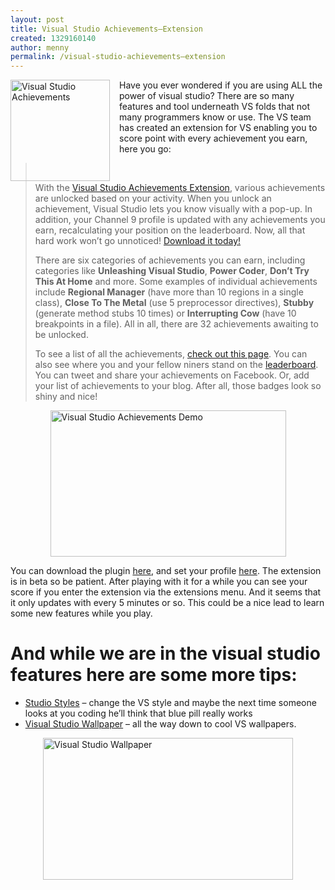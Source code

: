```yaml
---
layout: post
title: Visual Studio Achievements–Extension
created: 1329160140
author: menny
permalink: /visual-studio-achievements–extension
---
```

<p><a href="http://www.onemenny.com/blog/wp-content/uploads/2012/02/image.png"><img style="background-image: none; border-right-width: 0px; margin: 0px 15px 0px 0px; padding-left: 0px; padding-right: 0px; display: inline; float: left; border-top-width: 0px; border-bottom-width: 0px; border-left-width: 0px; padding-top: 0px" title="Visual Studio Achievements" border="0" alt="Visual Studio Achievements" align="left" src="http://www.onemenny.com/blog/wp-content/uploads/2012/02/image_thumb.png" width="159" height="162"></a>Have you ever wondered if you are using ALL the power of visual studio? There are so many features and tool underneath VS folds that not many programmers know or use. The VS team has created an extension for VS enabling you to score point with every achievement you earn, here you go:<br />
<blockquote>
<p> 
<p>With the <a href="http://channel9.msdn.com/achievements/visualstudio">Visual Studio Achievements Extension</a>, various achievements are unlocked based on your activity. When you unlock an achievement, Visual Studio lets you know visually with a pop-up. In addition, your Channel 9 profile is updated with any achievements you earn, recalculating your position on the leaderboard. Now, all that hard work won’t go unnoticed! <a href="http://visualstudiogallery.msdn.microsoft.com/site/tbd">Download it today!</a>
<p>There are six categories of achievements you can earn, including categories like <b>Unleashing Visual Studio</b>, <b>Power Coder</b>, <b>Don’t Try This At Home</b> and more. Some examples of individual achievements include <b>Regional Manager</b> (have more than 10 regions in a single class), <b>Close To The Metal</b> (use 5 preprocessor directives), <b>Stubby</b> (generate method stubs 10 times) or <b>Interrupting Cow</b> (have 10 breakpoints in a file). All in all, there are 32 achievements awaiting to be unlocked.
<p>To see a list of all the achievements, <a href="http://channel9.msdn.com/achievements/visualstudio">check out this page</a>. You can also see where you and your fellow niners stand on the <a href="http://channel9.msdn.com/achievements/visualstudio/leaderboard">leaderboard</a>. You can tweet and share your achievements on Facebook. Or, add your list of achievements to your blog. After all, those badges look so shiny and nice!</p>
</blockquote>
<p><a href="http://www.onemenny.com/blog/wp-content/uploads/2012/02/image1.png"><img style="background-image: none; border-bottom: 0px; border-left: 0px; padding-left: 0px; padding-right: 0px; display: block; float: none; margin-left: auto; border-top: 0px; margin-right: auto; border-right: 0px; padding-top: 0px" title="Visual Studio Achievements Demo" border="0" alt="Visual Studio Achievements Demo" src="http://www.onemenny.com/blog/wp-content/uploads/2012/02/image_thumb1.png" width="377" height="234"></a></p>
<p>You can download the plugin <a href="http://visualstudiogallery.msdn.microsoft.com/bc7a433b-b594-48d4-bba2-a2f24774d02f">here</a>, and set your profile <a href="http://channel9.msdn.com/achievements/visualstudio">here</a>. The extension is in beta so be patient. After playing with it for a while you can see your score if you enter the extension via the extensions menu. And it seems that it only updates with every 5 minutes or so. This could be a nice lead to learn some new features while you play. </p>
<h1>And while we are in the visual studio features here are some more tips:</h1>
<ul>
<li><a href="http://studiostyl.es/">Studio Styles</a> – change the VS style and maybe the next time someone looks at you coding he’ll think that blue pill really works
<li><a href="http://vs2010wallpapers.com/">Visual Studio Wallpaper</a> – all the way down to cool VS wallpapers. </li>
</ul>
<p><a href="http://www.onemenny.com/blog/wp-content/uploads/2012/02/image2.png"><img style="background-image: none; border-bottom: 0px; border-left: 0px; padding-left: 0px; padding-right: 0px; display: block; float: none; margin-left: auto; border-top: 0px; margin-right: auto; border-right: 0px; padding-top: 0px" title="Visual Studio Wallpaper" border="0" alt="Visual Studio Wallpaper" src="http://www.onemenny.com/blog/wp-content/uploads/2012/02/image_thumb2.png" width="400" height="227"></a></p>
